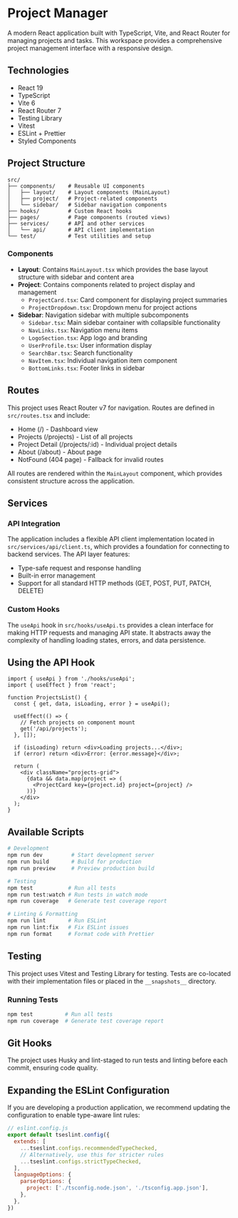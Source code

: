 # Project Manager

A modern React application built with TypeScript, Vite, and React Router for managing projects and tasks. This workspace provides a comprehensive project management interface with a responsive design.

## Technologies

- React 19
- TypeScript
- Vite 6
- React Router 7
- Testing Library
- Vitest
- ESLint + Prettier
- Styled Components

## Project Structure

```
src/
├── components/    # Reusable UI components
│   ├── layout/    # Layout components (MainLayout)
│   ├── project/   # Project-related components
│   └── sidebar/   # Sidebar navigation components
├── hooks/         # Custom React hooks
├── pages/         # Page components (routed views)
├── services/      # API and other services
│   └── api/       # API client implementation
└── test/          # Test utilities and setup
```

### Components

- **Layout**: Contains `MainLayout.tsx` which provides the base layout structure with sidebar and content area
- **Project**: Contains components related to project display and management
  - `ProjectCard.tsx`: Card component for displaying project summaries
  - `ProjectDropdown.tsx`: Dropdown menu for project actions
- **Sidebar**: Navigation sidebar with multiple subcomponents
  - `Sidebar.tsx`: Main sidebar container with collapsible functionality
  - `NavLinks.tsx`: Navigation menu items
  - `LogoSection.tsx`: App logo and branding
  - `UserProfile.tsx`: User information display
  - `SearchBar.tsx`: Search functionality
  - `NavItem.tsx`: Individual navigation item component
  - `BottomLinks.tsx`: Footer links in sidebar

## Routes

This project uses React Router v7 for navigation. Routes are defined in `src/routes.tsx` and include:

- Home (/) - Dashboard view
- Projects (/projects) - List of all projects
- Project Detail (/projects/:id) - Individual project details
- About (/about) - About page
- NotFound (404 page) - Fallback for invalid routes

All routes are rendered within the `MainLayout` component, which provides consistent structure across the application.

## Services

### API Integration

The application includes a flexible API client implementation located in `src/services/api/client.ts`, which provides a foundation for connecting to backend services. The API layer features:

- Type-safe request and response handling
- Built-in error management
- Support for all standard HTTP methods (GET, POST, PUT, PATCH, DELETE)

### Custom Hooks

The `useApi` hook in `src/hooks/useApi.ts` provides a clean interface for making HTTP requests and managing API state. It abstracts away the complexity of handling loading states, errors, and data persistence.

## Using the API Hook

```tsx
import { useApi } from './hooks/useApi';
import { useEffect } from 'react';

function ProjectsList() {
  const { get, data, isLoading, error } = useApi();
  
  useEffect(() => {
    // Fetch projects on component mount
    get('/api/projects');
  }, []);
  
  if (isLoading) return <div>Loading projects...</div>;
  if (error) return <div>Error: {error.message}</div>;
  
  return (
    <div className="projects-grid">
      {data && data.map(project => (
        <ProjectCard key={project.id} project={project} />
      ))}
    </div>
  );
}
```

## Available Scripts

```bash
# Development
npm run dev         # Start development server
npm run build       # Build for production
npm run preview     # Preview production build

# Testing
npm test           # Run all tests
npm run test:watch # Run tests in watch mode
npm run coverage   # Generate test coverage report

# Linting & Formatting
npm run lint       # Run ESLint
npm run lint:fix   # Fix ESLint issues
npm run format     # Format code with Prettier
```

## Testing

This project uses Vitest and Testing Library for testing. Tests are co-located with their implementation files or placed in the `__snapshots__` directory.

### Running Tests

```bash
npm test          # Run all tests
npm run coverage  # Generate test coverage report
```

## Git Hooks

The project uses Husky and lint-staged to run tests and linting before each commit, ensuring code quality.

## Expanding the ESLint Configuration

If you are developing a production application, we recommend updating the configuration to enable type-aware lint rules:

```js
// eslint.config.js
export default tseslint.config({
  extends: [
    ...tseslint.configs.recommendedTypeChecked,
    // Alternatively, use this for stricter rules
    ...tseslint.configs.strictTypeChecked,
  ],
  languageOptions: {
    parserOptions: {
      project: ['./tsconfig.node.json', './tsconfig.app.json'],
    },
  },
})
```
